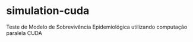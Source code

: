 # simulation-cuda
Teste de Modelo de Sobrevivência Epidemiológica utilizando computação paralela CUDA
